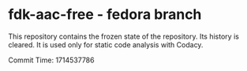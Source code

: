 # fdk-aac-free - fedora branch

This repository contains the frozen state of the repository.
Its history is cleared. It is used only for static code
analysis with Codacy.

Commit Time: 1714537786